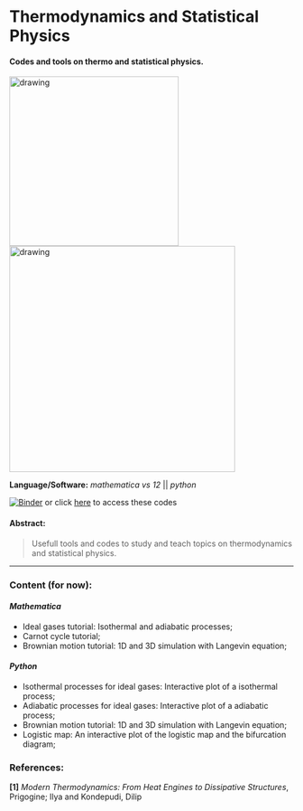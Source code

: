 # Thermodynamics and Statistical Physics


#### Codes and tools on thermo and statistical physics.

<img src="https://user-images.githubusercontent.com/66641409/85235963-f0661900-b3ef-11ea-8818-f15b79730547.png" alt="drawing" width="300"/> <img src="https://user-images.githubusercontent.com/66641409/85236143-80f12900-b3f1-11ea-8e2e-d97405ca9cb6.png" alt="drawing" width="400"/>

**Language/Software:** *mathematica vs 12* || *python*

[![Binder](https://mybinder.org/badge_logo.svg)](https://mybinder.org/v2/gh/AndreHAM/Thermodynamics-and-Statistical-Physics/master) or click [here](https://mybinder.org/v2/gh/AndreHAM/Thermodynamics-and-Statistical-Physics/master "codes on Binder") to access these codes


#### Abstract:
>Usefull tools and codes to study and teach topics on thermodynamics and statistical physics.

_______

### Content (for now):

#### *Mathematica*
- Ideal gases tutorial: Isothermal and adiabatic processes;
- Carnot cycle tutorial;
- Brownian motion tutorial: 1D and 3D simulation with Langevin equation;

#### *Python*

- Isothermal processes for ideal gases: Interactive plot of a isothermal process;
- Adiabatic processes for ideal gases: Interactive plot of a adiabatic process;
- Brownian motion tutorial: 1D and 3D simulation with Langevin equation;
- Logistic map: An interactive plot of the logistic map and the bifurcation diagram;


### References: 

**[1]** *Modern Thermodynamics: From Heat Engines to Dissipative Structures*, Prigogine; Ilya and Kondepudi, Dilip


